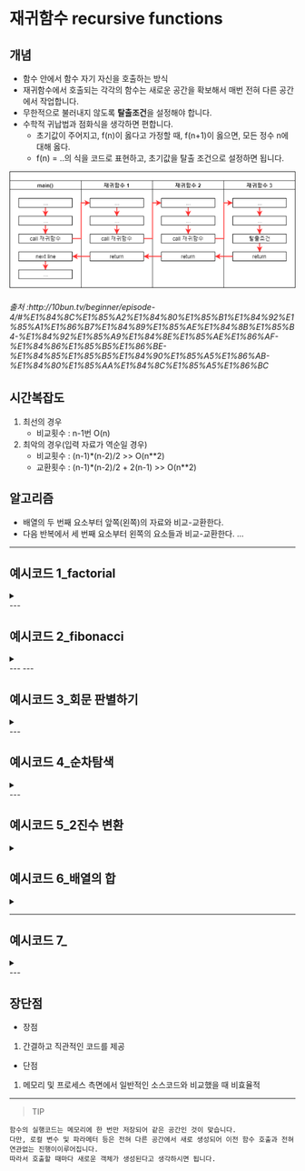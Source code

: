 # 재귀함수 recursive functions

<h2>개념</h2>

- 함수 안에서 함수 자기 자신을 호출하는 방식
- 재귀함수에서 호출되는 각각의 함수는 새로운 공간을 확보해서 매번 전혀 다른 공간에서 작업합니다.
- 무한적으로 불러내지 않도록 **탈출조건**을 설정해야 합니다.
- 수학적 귀납법과 점화식을 생각하면 편합니다.
    - 초기값이 주어지고,  f(n)이 옳다고 가정할 때, f(n+1)이 옳으면, 모든 정수 n에 대해 옳다.
    - f(n) = ..의 식을 코드로 표현하고, 초기값을 탈출 조건으로 설정하면 됩니다.


![Alt text](../../../img/recursivefunction.png)

<h6>출처 :http://10bun.tv/beginner/episode-4/#%E1%84%8C%E1%85%A2%E1%84%80%E1%85%B1%E1%84%92%E1%85%A1%E1%86%B7%E1%84%89%E1%85%AE%E1%84%8B%E1%85%B4-%E1%84%92%E1%85%A9%E1%84%8E%E1%85%AE%E1%86%AF-%E1%84%86%E1%85%B5%E1%86%BE-%E1%84%85%E1%85%B5%E1%84%90%E1%85%A5%E1%86%AB-%E1%84%80%E1%85%AA%E1%84%8C%E1%85%A5%E1%86%BC</h6>

<h2>시간복잡도</h2>

1. 최선의 경우
   - 비교횟수 : n-1번 O(n)
2. 최악의 경우(입력 자료가 역순일 경우)
   - 비교횟수 : (n-1)*(n-2)/2 >> O(n**2)
   - 교환횟수 : (n-1)*(n-2)/2 + 2(n-1) >> O(n**2)

<h2>알고리즘</h2>

- 배열의 두 번째 요소부터 앞쪽(왼쪽)의 자료와 비교-교환한다.
- 다음 반복에서 세 번째 요소부터 왼쪽의 요소들과 비교-교환한다.
   ...

---

<h2>예시코드 1_factorial </h2> 
<details>
<summary> </summary>
<div markdown="1">

```python
def factorial(n):
    if n < 2:
        return n
    
    return n * factorial(n-1)
```
</div>
</details>
---
<h2>예시코드 2_fibonacci</h2> 
<details>
<summary> </summary>
<div markdown="1">

```python
def fibonacci(n):
    if n < 2:
        return n
    
    return fibonacci(n-1) + fibonacci(n-2)
```
</div>
</details>
---
---
<h2>예시코드 3_회문 판별하기</h2> 
<details>
<summary> </summary>
<div markdown="1">

```python
def ispalindrome(word):
    if len(word) < 2:
        return True
    if word[-1] != word[1]:
        return False
    
    return ispalindrome(word[1:])
```
</div>
</details>
---

<h2>예시코드 4_순차탐색</h2> 
<details>
<summary> </summary>
<div markdown="1">

```python
def search(li, target, srt = 0):

    if srt > len(li)-1:
        return -1
    if li[srt] == target:
        return srt
    
    return search(li,target, srt = srt +1)

a = [1, 2, 3, 4, 5 ,6]
print(search(a, 5))
```
</div>
</details>
---

<h2>예시코드 5_2진수 변환</h2> 
<details>
<summary> </summary>
<div markdown="1">

```python
def dec_to_bin(n):

    if n < 2:
        return str(n)
    
    return dec_to_bin(n // 2) + dec_to_bin(n % 2)


print(dec_to_bin(10))
```
</div>
</details>

<h2>예시코드 6_배열의 합</h2> 
<details>
<summary> </summary>
<div markdown="1">

```python
def my_sum(li):


    if len(li) == 1:
        return li[0]
    
    return li[0] + my_sum(li[1:])

a = [1]

print(my_sum(a))

```
</div>
</details>

---
</div>
</details>

<h2>예시코드 7_</h2> 
<details>
<summary> </summary>
<div markdown="1">

```python


```
</div>
</details>
---
<h2>장단점</h2>

- 장점
1. 간결하고 직관적인 코드를 제공
- 단점
1. 메모리 및 프로세스 측면에서 일반적인 소스코드와 비교했을 때 비효율적

---
> TIP
>
    함수의 실행코드는 메모리에 한 번만 저장되어 같은 공간인 것이 맞습니다.
    다만, 로컬 변수 및 파라메터 등은 전혀 다른 공간에서 새로 생성되어 이전 함수 호출과 전혀 연관없는 진행이이루어집니다.
    따라서 호출할 때마다 새로운 객체가 생성된다고 생각하시면 됩니다.
